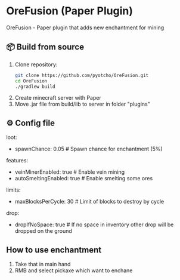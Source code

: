 # OreFusion (Paper Plugin)

OreFusion - Paper plugin that adds new enchantment for mining

## 📦 Build from source

1. Clone repository:
   ```bash
   git clone https://github.com/pyotcho/OreFusion.git
   cd OreFusion
   ./gradlew build
2. Create minecraft server with Paper
3. Move .jar file from build/lib to server in folder "plugins"

## ⚙️ Config file

loot:
- spawnChance: 0.05   # Spawn chance for enchantment (5%)

features:
- veinMinerEnabled: true     # Enable vein mining
- autoSmeltingEnabled: true  # Enable smelting some ores

limits:
- maxBlocksPerCycle: 30      # Limit of blocks to destroy by cycle

drop:
- dropIfNoSpace: true        # If no space in inventory other drop will be dropped on the ground

## How to use enchantment

1. Take that in main hand
2. RMB and select pickaxe which want to enchane
